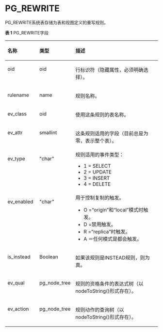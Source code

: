 # PG\_REWRITE<a name="ZH-CN_TOPIC_0289900611"></a>

PG\_REWRITE系统表存储为表和视图定义的重写规则。

**表 1**  PG\_REWRITE字段

<a name="zh-cn_topic_0283136657_zh-cn_topic_0237122311_zh-cn_topic_0059778039_t26ce538c6bb24f5183183c50c098e05f"></a>
<table><thead align="left"><tr id="zh-cn_topic_0283136657_zh-cn_topic_0237122311_zh-cn_topic_0059778039_re4f4128d4b854eff87d2f554361d4c82"><th class="cellrowborder" valign="top" width="21%" id="mcps1.2.4.1.1"><p id="zh-cn_topic_0283136657_zh-cn_topic_0237122311_zh-cn_topic_0059778039_afe06a4e2115046b9aacf7affe1d83de3"><a name="zh-cn_topic_0283136657_zh-cn_topic_0237122311_zh-cn_topic_0059778039_afe06a4e2115046b9aacf7affe1d83de3"></a><a name="zh-cn_topic_0283136657_zh-cn_topic_0237122311_zh-cn_topic_0059778039_afe06a4e2115046b9aacf7affe1d83de3"></a>名称</p>
</th>
<th class="cellrowborder" valign="top" width="21.5%" id="mcps1.2.4.1.2"><p id="zh-cn_topic_0283136657_zh-cn_topic_0237122311_zh-cn_topic_0059778039_a83eff0dae1174741ad18d2486cb8517c"><a name="zh-cn_topic_0283136657_zh-cn_topic_0237122311_zh-cn_topic_0059778039_a83eff0dae1174741ad18d2486cb8517c"></a><a name="zh-cn_topic_0283136657_zh-cn_topic_0237122311_zh-cn_topic_0059778039_a83eff0dae1174741ad18d2486cb8517c"></a>类型</p>
</th>
<th class="cellrowborder" valign="top" width="57.49999999999999%" id="mcps1.2.4.1.3"><p id="zh-cn_topic_0283136657_zh-cn_topic_0237122311_zh-cn_topic_0059778039_a92f709b0ce024c2dacb52f278e307770"><a name="zh-cn_topic_0283136657_zh-cn_topic_0237122311_zh-cn_topic_0059778039_a92f709b0ce024c2dacb52f278e307770"></a><a name="zh-cn_topic_0283136657_zh-cn_topic_0237122311_zh-cn_topic_0059778039_a92f709b0ce024c2dacb52f278e307770"></a>描述</p>
</th>
</tr>
</thead>
<tbody><tr id="zh-cn_topic_0283136657_zh-cn_topic_0237122311_row148317717541"><td class="cellrowborder" valign="top" width="21%" headers="mcps1.2.4.1.1 "><p id="zh-cn_topic_0283136657_zh-cn_topic_0237122311_p3831177185418"><a name="zh-cn_topic_0283136657_zh-cn_topic_0237122311_p3831177185418"></a><a name="zh-cn_topic_0283136657_zh-cn_topic_0237122311_p3831177185418"></a>oid</p>
</td>
<td class="cellrowborder" valign="top" width="21.5%" headers="mcps1.2.4.1.2 "><p id="zh-cn_topic_0283136657_zh-cn_topic_0237122311_p148327712547"><a name="zh-cn_topic_0283136657_zh-cn_topic_0237122311_p148327712547"></a><a name="zh-cn_topic_0283136657_zh-cn_topic_0237122311_p148327712547"></a>oid</p>
</td>
<td class="cellrowborder" valign="top" width="57.49999999999999%" headers="mcps1.2.4.1.3 "><p id="zh-cn_topic_0283136657_zh-cn_topic_0237122311_p4832117185410"><a name="zh-cn_topic_0283136657_zh-cn_topic_0237122311_p4832117185410"></a><a name="zh-cn_topic_0283136657_zh-cn_topic_0237122311_p4832117185410"></a>行标识符（隐藏属性，必须明确选择）。</p>
</td>
</tr>
<tr id="zh-cn_topic_0283136657_zh-cn_topic_0237122311_zh-cn_topic_0059778039_r6b7cb14ec81a4d489e8dc09aff274304"><td class="cellrowborder" valign="top" width="21%" headers="mcps1.2.4.1.1 "><p id="zh-cn_topic_0283136657_zh-cn_topic_0237122311_zh-cn_topic_0059778039_a246ca060056d4417967455b04fbd3b5c"><a name="zh-cn_topic_0283136657_zh-cn_topic_0237122311_zh-cn_topic_0059778039_a246ca060056d4417967455b04fbd3b5c"></a><a name="zh-cn_topic_0283136657_zh-cn_topic_0237122311_zh-cn_topic_0059778039_a246ca060056d4417967455b04fbd3b5c"></a>rulename</p>
</td>
<td class="cellrowborder" valign="top" width="21.5%" headers="mcps1.2.4.1.2 "><p id="zh-cn_topic_0283136657_zh-cn_topic_0237122311_zh-cn_topic_0059778039_a01304f61813e4cc1a2a8f21733056dd2"><a name="zh-cn_topic_0283136657_zh-cn_topic_0237122311_zh-cn_topic_0059778039_a01304f61813e4cc1a2a8f21733056dd2"></a><a name="zh-cn_topic_0283136657_zh-cn_topic_0237122311_zh-cn_topic_0059778039_a01304f61813e4cc1a2a8f21733056dd2"></a>name</p>
</td>
<td class="cellrowborder" valign="top" width="57.49999999999999%" headers="mcps1.2.4.1.3 "><p id="zh-cn_topic_0283136657_zh-cn_topic_0237122311_zh-cn_topic_0059778039_a7ca40e83fb3042d3bdc95fa86aeed964"><a name="zh-cn_topic_0283136657_zh-cn_topic_0237122311_zh-cn_topic_0059778039_a7ca40e83fb3042d3bdc95fa86aeed964"></a><a name="zh-cn_topic_0283136657_zh-cn_topic_0237122311_zh-cn_topic_0059778039_a7ca40e83fb3042d3bdc95fa86aeed964"></a>规则名称。</p>
</td>
</tr>
<tr id="zh-cn_topic_0283136657_zh-cn_topic_0237122311_zh-cn_topic_0059778039_r01cfd54656c54b74a7b4715e07d2734f"><td class="cellrowborder" valign="top" width="21%" headers="mcps1.2.4.1.1 "><p id="zh-cn_topic_0283136657_zh-cn_topic_0237122311_zh-cn_topic_0059778039_a7ad30c5c239b4f38b7e8d2ea86d96b01"><a name="zh-cn_topic_0283136657_zh-cn_topic_0237122311_zh-cn_topic_0059778039_a7ad30c5c239b4f38b7e8d2ea86d96b01"></a><a name="zh-cn_topic_0283136657_zh-cn_topic_0237122311_zh-cn_topic_0059778039_a7ad30c5c239b4f38b7e8d2ea86d96b01"></a>ev_class</p>
</td>
<td class="cellrowborder" valign="top" width="21.5%" headers="mcps1.2.4.1.2 "><p id="zh-cn_topic_0283136657_zh-cn_topic_0237122311_zh-cn_topic_0059778039_a4f47cf4a44c34353a88532f0f5c5d7a2"><a name="zh-cn_topic_0283136657_zh-cn_topic_0237122311_zh-cn_topic_0059778039_a4f47cf4a44c34353a88532f0f5c5d7a2"></a><a name="zh-cn_topic_0283136657_zh-cn_topic_0237122311_zh-cn_topic_0059778039_a4f47cf4a44c34353a88532f0f5c5d7a2"></a>oid</p>
</td>
<td class="cellrowborder" valign="top" width="57.49999999999999%" headers="mcps1.2.4.1.3 "><p id="zh-cn_topic_0283136657_zh-cn_topic_0237122311_zh-cn_topic_0059778039_a8774b7a2c1a747d9ac47b50f716ea600"><a name="zh-cn_topic_0283136657_zh-cn_topic_0237122311_zh-cn_topic_0059778039_a8774b7a2c1a747d9ac47b50f716ea600"></a><a name="zh-cn_topic_0283136657_zh-cn_topic_0237122311_zh-cn_topic_0059778039_a8774b7a2c1a747d9ac47b50f716ea600"></a>使用这条规则的表名称。</p>
</td>
</tr>
<tr id="zh-cn_topic_0283136657_zh-cn_topic_0237122311_zh-cn_topic_0059778039_rf4b46597e43a49259ddcc58086768287"><td class="cellrowborder" valign="top" width="21%" headers="mcps1.2.4.1.1 "><p id="zh-cn_topic_0283136657_zh-cn_topic_0237122311_zh-cn_topic_0059778039_a7897675549bb407d93668502e43e464f"><a name="zh-cn_topic_0283136657_zh-cn_topic_0237122311_zh-cn_topic_0059778039_a7897675549bb407d93668502e43e464f"></a><a name="zh-cn_topic_0283136657_zh-cn_topic_0237122311_zh-cn_topic_0059778039_a7897675549bb407d93668502e43e464f"></a>ev_attr</p>
</td>
<td class="cellrowborder" valign="top" width="21.5%" headers="mcps1.2.4.1.2 "><p id="zh-cn_topic_0283136657_zh-cn_topic_0237122311_zh-cn_topic_0059778039_acbc67741a9d74c20b8d8b8a5ec29d2ac"><a name="zh-cn_topic_0283136657_zh-cn_topic_0237122311_zh-cn_topic_0059778039_acbc67741a9d74c20b8d8b8a5ec29d2ac"></a><a name="zh-cn_topic_0283136657_zh-cn_topic_0237122311_zh-cn_topic_0059778039_acbc67741a9d74c20b8d8b8a5ec29d2ac"></a>smallint</p>
</td>
<td class="cellrowborder" valign="top" width="57.49999999999999%" headers="mcps1.2.4.1.3 "><p id="zh-cn_topic_0283136657_zh-cn_topic_0237122311_zh-cn_topic_0059778039_a6fa162ca7bd3450e856d6b1eba5cc49e"><a name="zh-cn_topic_0283136657_zh-cn_topic_0237122311_zh-cn_topic_0059778039_a6fa162ca7bd3450e856d6b1eba5cc49e"></a><a name="zh-cn_topic_0283136657_zh-cn_topic_0237122311_zh-cn_topic_0059778039_a6fa162ca7bd3450e856d6b1eba5cc49e"></a>这条规则适用的字段（目前总是为零，表示整个表）。</p>
</td>
</tr>
<tr id="zh-cn_topic_0283136657_zh-cn_topic_0237122311_zh-cn_topic_0059778039_rf53b565ecdd441fdb15cdeeb584405d3"><td class="cellrowborder" valign="top" width="21%" headers="mcps1.2.4.1.1 "><p id="zh-cn_topic_0283136657_zh-cn_topic_0237122311_zh-cn_topic_0059778039_adc7ec30bbd5e4c8890faaca107d15669"><a name="zh-cn_topic_0283136657_zh-cn_topic_0237122311_zh-cn_topic_0059778039_adc7ec30bbd5e4c8890faaca107d15669"></a><a name="zh-cn_topic_0283136657_zh-cn_topic_0237122311_zh-cn_topic_0059778039_adc7ec30bbd5e4c8890faaca107d15669"></a>ev_type</p>
</td>
<td class="cellrowborder" valign="top" width="21.5%" headers="mcps1.2.4.1.2 "><p id="zh-cn_topic_0283136657_zh-cn_topic_0237122311_zh-cn_topic_0059778039_a3661cad295d94ee8b2399ce834c34db7"><a name="zh-cn_topic_0283136657_zh-cn_topic_0237122311_zh-cn_topic_0059778039_a3661cad295d94ee8b2399ce834c34db7"></a><a name="zh-cn_topic_0283136657_zh-cn_topic_0237122311_zh-cn_topic_0059778039_a3661cad295d94ee8b2399ce834c34db7"></a>"char"</p>
</td>
<td class="cellrowborder" valign="top" width="57.49999999999999%" headers="mcps1.2.4.1.3 "><div class="p" id="zh-cn_topic_0283136657_zh-cn_topic_0237122311_zh-cn_topic_0059778039_ad5d80242c99e4e9bae38af228e6025ee"><a name="zh-cn_topic_0283136657_zh-cn_topic_0237122311_zh-cn_topic_0059778039_ad5d80242c99e4e9bae38af228e6025ee"></a><a name="zh-cn_topic_0283136657_zh-cn_topic_0237122311_zh-cn_topic_0059778039_ad5d80242c99e4e9bae38af228e6025ee"></a>规则适用的事件类型：<a name="zh-cn_topic_0283136657_zh-cn_topic_0237122311_zh-cn_topic_0059778039_u2148ef1035724437ae72f596f2836eba"></a><a name="zh-cn_topic_0283136657_zh-cn_topic_0237122311_zh-cn_topic_0059778039_u2148ef1035724437ae72f596f2836eba"></a><ul id="zh-cn_topic_0283136657_zh-cn_topic_0237122311_zh-cn_topic_0059778039_u2148ef1035724437ae72f596f2836eba"><li>1 = SELECT</li><li>2 = UPDATE</li><li>3 = INSERT</li><li>4 = DELETE</li></ul>
</div>
</td>
</tr>
<tr id="zh-cn_topic_0283136657_zh-cn_topic_0237122311_zh-cn_topic_0059778039_rc25fbae47ee246b5875d9248dd4b09e5"><td class="cellrowborder" valign="top" width="21%" headers="mcps1.2.4.1.1 "><p id="zh-cn_topic_0283136657_zh-cn_topic_0237122311_zh-cn_topic_0059778039_a75bc8c254987423ab9afc74a5e8c08c8"><a name="zh-cn_topic_0283136657_zh-cn_topic_0237122311_zh-cn_topic_0059778039_a75bc8c254987423ab9afc74a5e8c08c8"></a><a name="zh-cn_topic_0283136657_zh-cn_topic_0237122311_zh-cn_topic_0059778039_a75bc8c254987423ab9afc74a5e8c08c8"></a>ev_enabled</p>
</td>
<td class="cellrowborder" valign="top" width="21.5%" headers="mcps1.2.4.1.2 "><p id="zh-cn_topic_0283136657_zh-cn_topic_0237122311_zh-cn_topic_0059778039_a54f09e4e9fea4d82846892afd8c10b79"><a name="zh-cn_topic_0283136657_zh-cn_topic_0237122311_zh-cn_topic_0059778039_a54f09e4e9fea4d82846892afd8c10b79"></a><a name="zh-cn_topic_0283136657_zh-cn_topic_0237122311_zh-cn_topic_0059778039_a54f09e4e9fea4d82846892afd8c10b79"></a>"char"</p>
</td>
<td class="cellrowborder" valign="top" width="57.49999999999999%" headers="mcps1.2.4.1.3 "><div class="p" id="zh-cn_topic_0283136657_zh-cn_topic_0237122311_zh-cn_topic_0059778039_a73fe04f618df4037ba3c689f2785ce0e"><a name="zh-cn_topic_0283136657_zh-cn_topic_0237122311_zh-cn_topic_0059778039_a73fe04f618df4037ba3c689f2785ce0e"></a><a name="zh-cn_topic_0283136657_zh-cn_topic_0237122311_zh-cn_topic_0059778039_a73fe04f618df4037ba3c689f2785ce0e"></a>用于控制复制的触发。<a name="zh-cn_topic_0283136657_zh-cn_topic_0237122311_zh-cn_topic_0059778039_ua2dce73ca63f46a78a9e83218970717d"></a><a name="zh-cn_topic_0283136657_zh-cn_topic_0237122311_zh-cn_topic_0059778039_ua2dce73ca63f46a78a9e83218970717d"></a><ul id="zh-cn_topic_0283136657_zh-cn_topic_0237122311_zh-cn_topic_0059778039_ua2dce73ca63f46a78a9e83218970717d"><li>O =“origin”和“local”模式时触发。</li><li>D =禁用触发。</li><li>R =“replica”时触发。</li><li>A ＝任何模式是都会触发。</li></ul>
</div>
</td>
</tr>
<tr id="zh-cn_topic_0283136657_zh-cn_topic_0237122311_zh-cn_topic_0059778039_re9a2640991f145978899bcd19c5e2fe1"><td class="cellrowborder" valign="top" width="21%" headers="mcps1.2.4.1.1 "><p id="zh-cn_topic_0283136657_zh-cn_topic_0237122311_zh-cn_topic_0059778039_af410935095d9432493b69923f500d968"><a name="zh-cn_topic_0283136657_zh-cn_topic_0237122311_zh-cn_topic_0059778039_af410935095d9432493b69923f500d968"></a><a name="zh-cn_topic_0283136657_zh-cn_topic_0237122311_zh-cn_topic_0059778039_af410935095d9432493b69923f500d968"></a>is_instead</p>
</td>
<td class="cellrowborder" valign="top" width="21.5%" headers="mcps1.2.4.1.2 "><p id="zh-cn_topic_0283136657_zh-cn_topic_0237122311_zh-cn_topic_0059778039_a0c77fb840c1749c1ab96e4b1f478a93f"><a name="zh-cn_topic_0283136657_zh-cn_topic_0237122311_zh-cn_topic_0059778039_a0c77fb840c1749c1ab96e4b1f478a93f"></a><a name="zh-cn_topic_0283136657_zh-cn_topic_0237122311_zh-cn_topic_0059778039_a0c77fb840c1749c1ab96e4b1f478a93f"></a><span id="zh-cn_topic_0283136657_zh-cn_topic_0237122311_text1677261917281"><a name="zh-cn_topic_0283136657_zh-cn_topic_0237122311_text1677261917281"></a><a name="zh-cn_topic_0283136657_zh-cn_topic_0237122311_text1677261917281"></a>Boolean</span></p>
</td>
<td class="cellrowborder" valign="top" width="57.49999999999999%" headers="mcps1.2.4.1.3 "><p id="zh-cn_topic_0283136657_zh-cn_topic_0237122311_zh-cn_topic_0059778039_a73678c8c8f1044d984c48c0885673555"><a name="zh-cn_topic_0283136657_zh-cn_topic_0237122311_zh-cn_topic_0059778039_a73678c8c8f1044d984c48c0885673555"></a><a name="zh-cn_topic_0283136657_zh-cn_topic_0237122311_zh-cn_topic_0059778039_a73678c8c8f1044d984c48c0885673555"></a>如果该规则是INSTEAD规则，则为真。</p>
</td>
</tr>
<tr id="zh-cn_topic_0283136657_zh-cn_topic_0237122311_zh-cn_topic_0059778039_r8cca5d538dfb489ab1b5525af8192bc8"><td class="cellrowborder" valign="top" width="21%" headers="mcps1.2.4.1.1 "><p id="zh-cn_topic_0283136657_zh-cn_topic_0237122311_zh-cn_topic_0059778039_a523d10fca6a841939ce361bdf1f077d1"><a name="zh-cn_topic_0283136657_zh-cn_topic_0237122311_zh-cn_topic_0059778039_a523d10fca6a841939ce361bdf1f077d1"></a><a name="zh-cn_topic_0283136657_zh-cn_topic_0237122311_zh-cn_topic_0059778039_a523d10fca6a841939ce361bdf1f077d1"></a>ev_qual</p>
</td>
<td class="cellrowborder" valign="top" width="21.5%" headers="mcps1.2.4.1.2 "><p id="zh-cn_topic_0283136657_zh-cn_topic_0237122311_zh-cn_topic_0059778039_af5f100a549a64414a037926d418b83e2"><a name="zh-cn_topic_0283136657_zh-cn_topic_0237122311_zh-cn_topic_0059778039_af5f100a549a64414a037926d418b83e2"></a><a name="zh-cn_topic_0283136657_zh-cn_topic_0237122311_zh-cn_topic_0059778039_af5f100a549a64414a037926d418b83e2"></a>pg_node_tree</p>
</td>
<td class="cellrowborder" valign="top" width="57.49999999999999%" headers="mcps1.2.4.1.3 "><p id="zh-cn_topic_0283136657_zh-cn_topic_0237122311_zh-cn_topic_0059778039_a9884a20ffac34e4993004e3052fc3031"><a name="zh-cn_topic_0283136657_zh-cn_topic_0237122311_zh-cn_topic_0059778039_a9884a20ffac34e4993004e3052fc3031"></a><a name="zh-cn_topic_0283136657_zh-cn_topic_0237122311_zh-cn_topic_0059778039_a9884a20ffac34e4993004e3052fc3031"></a>规则的资格条件的表达式树（以nodeToString()形式存在）。</p>
</td>
</tr>
<tr id="zh-cn_topic_0283136657_zh-cn_topic_0237122311_zh-cn_topic_0059778039_r639dd3955c994ce6965a289ba7f2f465"><td class="cellrowborder" valign="top" width="21%" headers="mcps1.2.4.1.1 "><p id="zh-cn_topic_0283136657_zh-cn_topic_0237122311_zh-cn_topic_0059778039_a47cd9d84210c4310af517f5fdfa3ee07"><a name="zh-cn_topic_0283136657_zh-cn_topic_0237122311_zh-cn_topic_0059778039_a47cd9d84210c4310af517f5fdfa3ee07"></a><a name="zh-cn_topic_0283136657_zh-cn_topic_0237122311_zh-cn_topic_0059778039_a47cd9d84210c4310af517f5fdfa3ee07"></a>ev_action</p>
</td>
<td class="cellrowborder" valign="top" width="21.5%" headers="mcps1.2.4.1.2 "><p id="zh-cn_topic_0283136657_zh-cn_topic_0237122311_zh-cn_topic_0059778039_a54306980eff64fa8937dc50fa5d658fd"><a name="zh-cn_topic_0283136657_zh-cn_topic_0237122311_zh-cn_topic_0059778039_a54306980eff64fa8937dc50fa5d658fd"></a><a name="zh-cn_topic_0283136657_zh-cn_topic_0237122311_zh-cn_topic_0059778039_a54306980eff64fa8937dc50fa5d658fd"></a>pg_node_tree</p>
</td>
<td class="cellrowborder" valign="top" width="57.49999999999999%" headers="mcps1.2.4.1.3 "><p id="zh-cn_topic_0283136657_zh-cn_topic_0237122311_zh-cn_topic_0059778039_ab1ecab88b0aa4db3883b3448f7c33ce0"><a name="zh-cn_topic_0283136657_zh-cn_topic_0237122311_zh-cn_topic_0059778039_ab1ecab88b0aa4db3883b3448f7c33ce0"></a><a name="zh-cn_topic_0283136657_zh-cn_topic_0237122311_zh-cn_topic_0059778039_ab1ecab88b0aa4db3883b3448f7c33ce0"></a>规则动作的查询树（以nodeToString()形式存在）。</p>
</td>
</tr>
</tbody>
</table>

